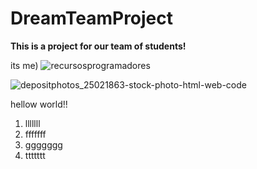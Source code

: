 # DreamTeamProject
**This is a project for our team of students!**

its me)
![recursosprogramadores](https://user-images.githubusercontent.com/84594939/180607048-e9b5d62c-b1e4-4a0a-824d-36df757e9735.png)

![depositphotos_25021863-stock-photo-html-web-code](https://user-images.githubusercontent.com/84594939/181491701-86c9eacf-ef84-4610-a3fd-37a78efe0492.jpg)

hellow world!!

1. lllllll
1. fffffff
1. ggggggg
1. ttttttt
